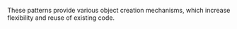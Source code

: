 These patterns provide various object creation mechanisms, which increase flexibility and reuse of existing code.